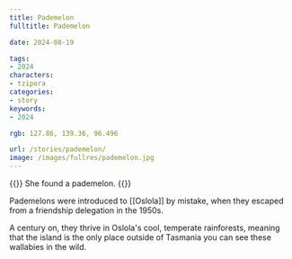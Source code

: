 ```yaml
---
title: Pademelon
fulltitle: Pademelon

date: 2024-08-19

tags:
- 2024
characters:
- tzipora
categories:
- story
keywords:
- 2024

rgb: 127.86, 139.36, 96.496

url: /stories/pademelon/
image: /images/fullres/pademelon.jpg
---
```

{{<note caption>}}
She found a pademelon.
{{</note>}}

Pademelons were introduced to [[Oslola]] by mistake, when they escaped from a friendship delegation in the 1950s.

A century on, they thrive in Oslola's cool, temperate rainforests, meaning that the island is the only place outside of Tasmania you can see these wallabies in the wild.